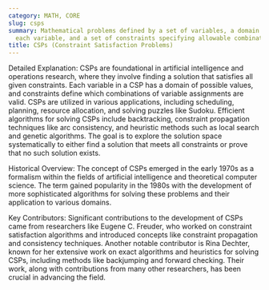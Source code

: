 ```yaml
---
category: MATH, CORE
slug: csps
summary: Mathematical problems defined by a set of variables, a domain of values for
  each variable, and a set of constraints specifying allowable combinations of values.
title: CSPs (Constraint Satisfaction Problems)
---
```


Detailed Explanation: CSPs are foundational in artificial intelligence and operations research, where they involve finding a solution that satisfies all given constraints. Each variable in a CSP has a domain of possible values, and constraints define which combinations of variable assignments are valid. CSPs are utilized in various applications, including scheduling, planning, resource allocation, and solving puzzles like Sudoku. Efficient algorithms for solving CSPs include backtracking, constraint propagation techniques like arc consistency, and heuristic methods such as local search and genetic algorithms. The goal is to explore the solution space systematically to either find a solution that meets all constraints or prove that no such solution exists.

Historical Overview: The concept of CSPs emerged in the early 1970s as a formalism within the fields of artificial intelligence and theoretical computer science. The term gained popularity in the 1980s with the development of more sophisticated algorithms for solving these problems and their application to various domains.

Key Contributors: Significant contributions to the development of CSPs came from researchers like Eugene C. Freuder, who worked on constraint satisfaction algorithms and introduced concepts like constraint propagation and consistency techniques. Another notable contributor is Rina Dechter, known for her extensive work on exact algorithms and heuristics for solving CSPs, including methods like backjumping and forward checking. Their work, along with contributions from many other researchers, has been crucial in advancing the field.
